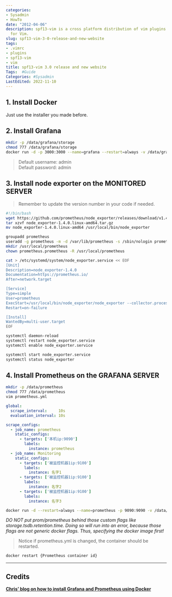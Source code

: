 ```yaml
---
categories:
- Sysadmin
- HowTo
date: "2012-04-06"
description: spf13-vim is a cross platform distribution of vim plugins and resources
  for Vim.
slug: spf13-vim-3-0-release-and-new-website
tags:
- .vimrc
- plugins
- spf13-vim
- vim
title: spf13-vim 3.0 release and new website
Tags:  #Guide 
Categories: #Sysadmin 
LastEdited: 2022-11-10
---
```


## 1. Install Docker
Just use the installer you made before.

## 2. Install Grafana

```bash
mkdir -p /data/grafana/storage
chmod 777 /data/grafana/storage
docker run -d -p 3000:3000 --name=grafana --restart=always -v /data/grafana/storage:/var/lib/grafana grafana/grafana
```

> Default username: admin  
> Default password: admin

## 3. Install node exporter on the MONITORED SERVER

> Remember to update the version number in your code if needed.

```bash
#!/bin/bash
wget https://github.com/prometheus/node_exporter/releases/download/v1.4.0/node_exporter-1.4.0.linux-amd64.tar.gz
tar xzvf node_exporter-1.4.0.linux-amd64.tar.gz
mv node_exporter-1.4.0.linux-amd64 /usr/local/bin/node_exporter

groupadd prometheus
useradd -g prometheus -m -d /var/lib/prometheus -s /sbin/nologin prometheus
mkdir /usr/local/prometheus
chown prometheus.prometheus -R /usr/local/prometheus

cat > /etc/systemd/system/node_exporter.service << EOF
[Unit]
Description=node_exporter-1.4.0
Documentation=https://prometheus.io/
After=network.target

[Service]
Type=simple
User=prometheus
ExecStart=/usr/local/bin/node_exporter/node_exporter --collector.processes --collector.filesystem.ignored-mount-points=^/(sys|proc|dev|host|etc)($|/)
Restart=on-failure

[Install]
WantedBy=multi-user.target
EOF

systemctl daemon-reload
systemctl restart node_exporter.service
systemctl enable node_exporter.service

systemctl start node_exporter.service
systemctl status node_exporter
```

## 4. Install Prometheus on the GRAFANA SERVER

```bash
mkdir -p /data/prometheus
chmod 777 /data/prometheus
vim prometheus.yml
```

```yaml
global:
  scrape_interval:     10s
  evaluation_interval: 10s

scrape_configs:
  - job_name: prometheus
	static_configs:
	  - targets: ['本机ip:9090']
		labels:
		  instance: prometheus
  - job_name: Monitoring
	static_configs:
	  - targets: ['被监控机器1ip:9100']
		labels:
		  instance: 名字1
	  - targets: ['被监控机器1ip:9100']
		labels:
		  instance: 名字2
	  - targets: ['被监控机器1ip:9100']
		labels:
		  instance: 名字3
```

```bash
docker run -d --restart=always --name=prometheus -p 9090:9090 -v /data/prometheus/prometheus.yml:/etc/prometheus/prometheus.yml prom/prometheus --storage.tsdb.retention.time=20d --config.file=/etc/prometheus/prometheus.yml --web.console.libraries=/usr/share/prometheus/console_libraries --web.console.templates=/usr/share/prometheus/consoles
```
*DO NOT put prom/prometheus behind those custom flags like storage.tsdb.retention.time. Doing so will run into an error, because those flags are not generic docker flags. Thus, specifying the docker image first!*

> Notice if prometheus.yml is changed, the container should be restarted.
```bash
docker restart {Prometheus container id}
```

---

## Credits
[**Chris’ blog on how to install Grafana and Prometheus using Docker**](https://blog.chriswang.work/archives/Grafana-Prometheus.html)
